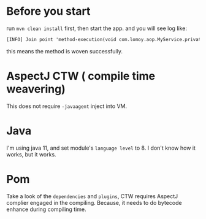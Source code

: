 # Before you start
run `mvn clean install` first, then start the app.
and you will see log like:
```dtd
[INFO] Join point 'method-execution(void com.lomoy.aop.MyService.privateMethodB())' in Type 'com.lomoy.aop.MyService' (MyService.java:30) advised by before advice from 'com.lomoy.aop.MyAspect' (MyLogAspect.java:18)
```
this means the method is woven successfully.

# AspectJ CTW ( compile time weavering)
This does not require `-javaagent` inject into VM.



# Java
I'm using java 11, and set module's `language level` to 8.
I don't know how it works, but it works.

# Pom
Take a look of the `dependencies` and `plugins`, CTW requires AspectJ complier engaged in the compiling.
Because, it needs to do bytecode enhance during compiling time.